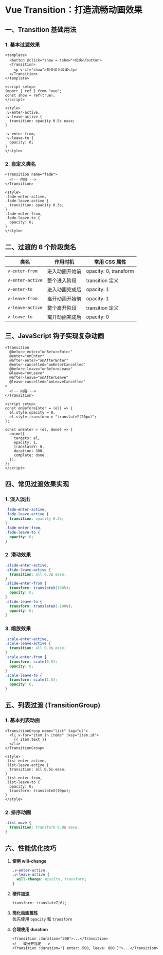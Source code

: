 # Vue Transition：打造流畅动画效果

## 一、Transition 基础用法

### 1. 基本过渡效果

```vue
<template>
  <button @click="show = !show">切换</button>
  <Transition>
    <p v-if="show">我会淡入淡出</p>
  </Transition>
</template>

<script setup>
import { ref } from "vue";
const show = ref(true);
</script>

<style>
.v-enter-active,
.v-leave-active {
  transition: opacity 0.5s ease;
}

.v-enter-from,
.v-leave-to {
  opacity: 0;
}
</style>
```

### 2. 自定义类名

```vue
<Transition name="fade">
  <!-- 内容 -->
</Transition>

<style>
.fade-enter-active,
.fade-leave-active {
  transition: opacity 0.3s;
}
.fade-enter-from,
.fade-leave-to {
  opacity: 0;
}
</style>
```

## 二、过渡的 6 个阶段类名

| 类名             | 作用时机       | 常用 CSS 属性         |
| ---------------- | -------------- | --------------------- |
| `v-enter-from`   | 进入动画开始前 | opacity: 0, transform |
| `v-enter-active` | 整个进入阶段   | transition 定义       |
| `v-enter-to`     | 进入动画完成后 | opacity: 1            |
| `v-leave-from`   | 离开动画开始前 | opacity: 1            |
| `v-leave-active` | 整个离开阶段   | transition 定义       |
| `v-leave-to`     | 离开动画完成后 | opacity: 0            |

## 三、JavaScript 钩子实现复杂动画

```vue
<Transition
  @before-enter="onBeforeEnter"
  @enter="onEnter"
  @after-enter="onAfterEnter"
  @enter-cancelled="onEnterCancelled"
  @before-leave="onBeforeLeave"
  @leave="onLeave"
  @after-leave="onAfterLeave"
  @leave-cancelled="onLeaveCancelled"
>
  <!-- 内容 -->
</Transition>

<script setup>
const onBeforeEnter = (el) => {
  el.style.opacity = 0;
  el.style.transform = "translateY(20px)";
};

const onEnter = (el, done) => {
  anime({
    targets: el,
    opacity: 1,
    translateY: 0,
    duration: 300,
    complete: done
  });
};
</script>
```

## 四、常见过渡效果实现

### 1. 淡入淡出

```css
.fade-enter-active,
.fade-leave-active {
  transition: opacity 0.3s;
}
.fade-enter-from,
.fade-leave-to {
  opacity: 0;
}
```

### 2. 滑动效果

```css
.slide-enter-active,
.slide-leave-active {
  transition: all 0.3s ease;
}
.slide-enter-from {
  transform: translateX(100%);
  opacity: 0;
}
.slide-leave-to {
  transform: translateX(-100%);
  opacity: 0;
}
```

### 3. 缩放效果

```css
.scale-enter-active,
.scale-leave-active {
  transition: all 0.3s ease;
}
.scale-enter-from {
  transform: scale(0.5);
  opacity: 0;
}
.scale-leave-to {
  transform: scale(1.5);
  opacity: 0;
}
```

## 五、列表过渡 (TransitionGroup)

### 1. 基本列表动画

```vue
<TransitionGroup name="list" tag="ul">
  <li v-for="item in items" :key="item.id">
    {{ item.text }}
  </li>
</TransitionGroup>

<style>
.list-enter-active,
.list-leave-active {
  transition: all 0.5s ease;
}
.list-enter-from,
.list-leave-to {
  opacity: 0;
  transform: translateX(30px);
}
</style>
```

### 2. 排序动画

```css
.list-move {
  transition: transform 0.8s ease;
}
```

## 六、性能优化技巧

1. **使用 will-change**

   ```css
   .v-enter-active,
   .v-leave-active {
     will-change: opacity, transform;
   }
   ```

2. **硬件加速**

   ```css
   transform: translateZ(0);
   ```

3. **简化动画属性**  
   优先使用 `opacity` 和 `transform`

4. **合理使用 duration**
   ```vue
   <Transition :duration="300">...</Transition>
   <!-- 或分开指定 -->
   <Transition :duration="{ enter: 500, leave: 800 }">...</Transition>
   ```
